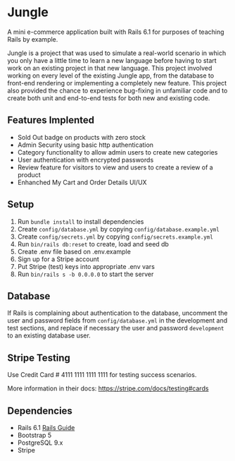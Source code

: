 # Jungle

A mini e-commerce application built with Rails 6.1 for purposes of teaching Rails by example.

Jungle is a project that was used to simulate a real-world scenario in which you only have a little time to learn a new language before having to start work on an existing project in that new language. This project involved working on every level of the existing Jungle app, from the database to front-end rendering or implementing a completely new feature. This project also provided the chance to experience bug-fixing in unfamiliar code and to create both unit and end-to-end tests for both new and existing code.

## Features Implented

- Sold Out badge on products with zero stock
- Admin Security using basic http authentication
- Category functionality to allow admin users to create new categories
- User authentication with encrypted passwords
- Review feature for visitors to view and users to create a review of a product
- Enhanched My Cart and Order Details UI/UX 





## Setup

1. Run `bundle install` to install dependencies
2. Create `config/database.yml` by copying `config/database.example.yml`
3. Create `config/secrets.yml` by copying `config/secrets.example.yml`
4. Run `bin/rails db:reset` to create, load and seed db
5. Create .env file based on .env.example
6. Sign up for a Stripe account
7. Put Stripe (test) keys into appropriate .env vars
8. Run `bin/rails s -b 0.0.0.0` to start the server

## Database

If Rails is complaining about authentication to the database, uncomment the user and password fields from `config/database.yml` in the development and test sections, and replace if necessary the user and password `development` to an existing database user.

## Stripe Testing

Use Credit Card # 4111 1111 1111 1111 for testing success scenarios.

More information in their docs: <https://stripe.com/docs/testing#cards>

## Dependencies

- Rails 6.1 [Rails Guide](http://guides.rubyonrails.org/v6.1/)
- Bootstrap 5
- PostgreSQL 9.x
- Stripe
